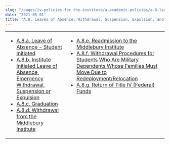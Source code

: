 ```yaml
---
slug: "/pages/iv-policies-for-the-institute/a-academic-policies/a-8-leaves-of-absence-withdrawal-suspension-expulsion-and-graduation"
date: "2021-05-01"
title: "A.8. Leaves of Absence, Withdrawal, Suspension, Expulsion, and Graduation"
---
```


<table border="0">

<tbody>

<tr valign="top">

<td>

- [A.8.a. Leave of Absence - Student Initiated](/pages/iv-policies-for-the-institute/a-academic-policies/a-8-leaves-of-absence-withdrawal-suspension-expulsion-and-graduation/a-8-a-leave-of-absence-student-initiated)
- [A.8.b. Institute Initiated Leave of Absence, Emergency Withdrawal, Suspension or Expulsion](/pages/iv-policies-for-the-institute/a-academic-policies/a-8-leaves-of-absence-withdrawal-suspension-expulsion-and-graduation/a-8-b-institute-initiated-leave-of-absence-emergency-withdrawal-suspension-or-expulsion)
- [A.8.c. Graduation](/pages/iv-policies-for-the-institute/a-academic-policies/a-8-leaves-of-absence-withdrawal-suspension-expulsion-and-graduation/a-8-c-graduation)
- [A.8.d. Withdrawal from the Middlebury Institute](/pages/iv-policies-for-the-institute/a-academic-policies/a-8-leaves-of-absence-withdrawal-suspension-expulsion-and-graduation/a-8-d-withdrawal-from-middlebury-institute)

</td>

<td>

- [A.8.e. Readmission to the Middlebury Institute](/pages/iv-policies-for-the-institute/a-academic-policies/a-8-leaves-of-absence-withdrawal-suspension-expulsion-and-graduation/a-8-e-readmission-to-the-middlebury-institute)
- [A.8.f. Withdrawal Procedures for Students Who Are Military Dependents Whose Families Must Move Due to Redeployment/Relocation](/pages/iv-policies-for-the-institute/a-academic-policies/a-8-leaves-of-absence-withdrawal-suspension-expulsion-and-graduation/a-8-f-withdrawal-procedures)
- [A.8.g. Return of Title IV (Federal) Funds](/pages/iv-policies-for-the-institute/a-academic-policies/a-8-leaves-of-absence-withdrawal-suspension-expulsion-and-graduation/a-8-g)

</td>

</tr>

</tbody>

</table>
